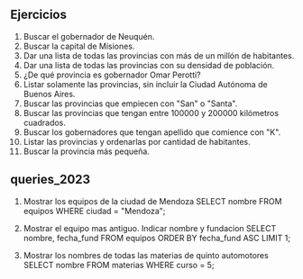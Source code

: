 ## Ejercicios

1. Buscar el gobernador de Neuquén.
2. Buscar la capital de Misiones.
3. Dar una lista de todas las provincias con más de un millón de habitantes.
4. Dar una lista de todas las provincias con su densidad de población.
5. ¿De qué provincia es gobernador Omar Perotti?
6. Listar solamente las provincias, sin incluir la Ciudad Autónoma de Buenos Aires.
7. Buscar las provincias que empiecen con "San" o "Santa".
8. Buscar las provincias que tengan entre 100000 y 200000 kilómetros cuadrados.
9. Buscar los gobernadores que tengan apellido que comience con "K".
10. Listar las provincias y ordenarlas por cantidad de habitantes.
11. Buscar la provincia más pequeña.

## queries_2023    
1. Mostrar los equipos de la ciudad de Mendoza
SELECT nombre FROM equipos WHERE ciudad = "Mendoza";

2. Mostrar el equipo mas antiguo. Indicar nombre y fundacion
SELECT nombre, fecha_fund FROM equipos ORDER BY fecha_fund ASC LIMIT 1;

3. Mostrar los nombres de todas las materias de quinto automotores
SELECT nombre FROM materias WHERE curso = 5;
